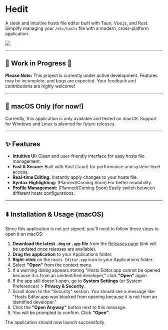 # Hedit

A sleek and intuitive hosts file editor built with Tauri, Vue.js, and Rust. Simplify managing your `/etc/hosts` file with a modern, cross-platform application.

![](https://github.com/user-attachments/assets/50f58bdb-aecb-4852-a820-bf3edd5441a9)

---

## 🚧 Work in Progress 🚧

**Please Note:** This project is currently under active development. Features may be incomplete, and bugs are expected. Your feedback and contributions are highly welcome!

---

## 🍎 macOS Only (for now!)

Currently, this application is only available and tested on macOS. Support for Windows and Linux is planned for future releases.

---

## ✨ Features

*   **Intuitive UI:** Clean and user-friendly interface for easy hosts file management.
*   **Fast & Secure:** Built with Rust (Tauri) for performance and system-level access.
*   **Real-time Editing:** Instantly apply changes to your hosts file.
*   **Syntax Highlighting:** (Planned/Coming Soon) For better readability.
*   **Profile Management:** (Planned/Coming Soon) Easily switch between different hosts configurations.

---

## ⬇️ Installation & Usage (macOS)

Since this application is not yet signed, you'll need to follow these steps to open it on macOS:

1.  **Download the latest `.dmg` or `.app` file** from the [Releases page](https://github.com/felipe/hosts-editor/releases) (link will be updated once releases are available).
2.  **Drag the application** to your Applications folder.
3.  **Right-click** on the `Hosts Editor.app` icon in your Applications folder.
4.  Select **"Open"** from the context menu.
5.  If a warning dialog appears stating "Hosts Editor.app cannot be opened because it is from an unidentified developer," click **"Open"** again.
6.  If the app still doesn't open, go to **System Settings** (or System Preferences) > **Privacy & Security**.
7.  Scroll down to the "Security" section. You should see a message like "Hosts Editor.app was blocked from opening because it is not from an identified developer."
8.  Click the **"Open Anyway"** button next to this message.
9.  You will be prompted to confirm. Click **"Open"**.

The application should now launch successfully.